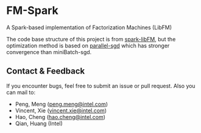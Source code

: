 # FM-Spark
A Spark-based implementation of Factorization Machines (LibFM)

The code base structure of this project is from [spark-libFM](https://github.com/zhengruifeng/spark-libFM), but the optimization method is based on [parallel-sgd](http://www.research.rutgers.edu/~lihong/pub/Zinkevich11Parallelized.pdf
) which has stronger convergence than miniBatch-sgd.

## Contact & Feedback

 If you encounter bugs, feel free to submit an issue or pull request.
 Also you can mail to:
 * Peng, Meng (peng.meng@intel.com)
 * Vincent, Xie (vincent.xie@intel.com)
 * Hao, Cheng (hao.cheng@intel.com)
 * Qian, Huang (Intel)

